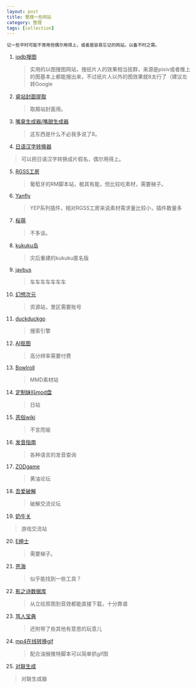 ```yaml
---
layout: post
title: 整理一些网站
category: 整理
tags: [collection]
---
```



```
记一些平时可能不常用但偶尔用得上，或者是容易忘记的网站，以备不时之需。
```

1. [iqdb搜图](http://iqdb.org/)
   > 实用的以图搜图网站，搜纸片人的效果相当拔群，来源是pixiv或者推上的图基本上都能搜出来，不过纸片人以外的图效果就8太行了（建议左转Google
   
2. [睿站封面提取](http://www.galmoe.com/) 
   > 取屑站封面用。
   
3. [嘴臭生成器/嘴甜生成器](https://www.nmsl8.club/)
   > 这东西是什么不必我多说了8。
   
4. [日语汉字转换器](http://o-oo.net.cn/hiragana.asp) 
  > 可以把日语汉字转换成片假名，偶尔用得上。
   
5. [RGSS工房](https://atelierrgss.wordpress.com/)
   > 葡萄牙的RM脚本站，极其有能，但比较吃素材，需要梯子。
   
6. [Yanfly](http://www.yanfly.moe/)
   > YEP系列插件，相对RGSS工房来说素材需求量比较小，插件数量多
   
7. [桜萌](https://sakuramoe.dev/user)
   > 不多谈。
   
8. [kukuku岛](https://kukuku.club/%E7%BB%BC%E5%90%88%E7%89%881/)
   > 灾后重建的kukuku匿名版
   
9. [javbus](https://www.javbus.com/)
   > 车车车车车车车
   
10. [幻想次元](https://acg18.world/)
    > 资源站，里区需要账号
	
11. [duckduckgo](https://duckduckgo.com/)
    > 搜索引擎
   
12. [AI抠图](https://www.remove.bg/?tdsourcetag=s_pcqq_aiomsg)
    > 高分辨率需要付费
	
13. [Bowlroll](https://bowlroll.net/)
    > MMD素材站
	
14. [定制妹抖mod盘](https://ux.getuploader.com/com3d2_mod_kyouyu/)
    > 日站

15. [恶俗wiki](https://esu.wiki/)
    > 不言而喻
	
16. [发音指南](https://zh.forvo.com/)
    > 各种语言的发音查询
    
17. [ZODgame](https://www.zodgame.us/)
    > 黄油论坛
   
18. [吾爱破解](https://www.52pojie.cn/)
    > 破解交流论坛
	
19. [奶牛关](https://cowlevel.net/feed)
   > 游戏交流站
   
20. [E绅士](https://e-hentai.org/)
    > 需要梯子。
   

21. [苍海](https://www.258ch.com/)
    > 似乎能找到一些工具？
	
22. [影之诗数据库](https://sv.bagoum.com)
    > 从立绘原图到音效都能直接下载，十分靠谱
	
23. [骂人宝典](https://nmsl.shadiao.app/?tdsourcetag=s_pcqq_aiomsg)
    > 还附带了些其他有意思的玩意儿
	
24. [mp4在线转换gif](https://ezgif.com/video-to-gif)
    > 配合油猴推特脚本可以简单抓gif图
	
25. [对联生成](https://ai.binwang.me/couplet/)
  > 对联生成器
	
	